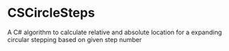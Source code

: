 # CSCircleSteps
A C# algorithm to calculate relative and absolute location for a expanding circular stepping based on given step number
